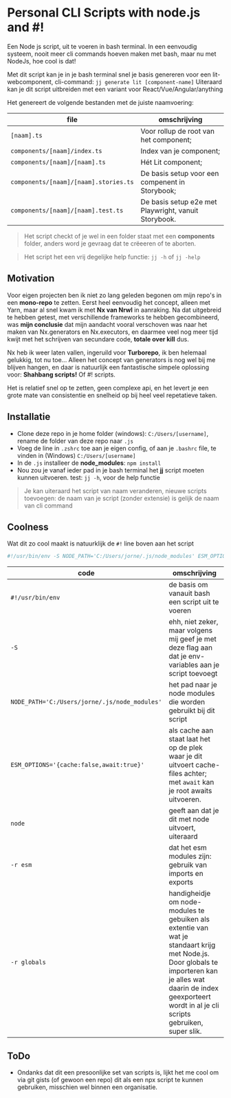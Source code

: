 # Personal CLI Scripts with node.js and #!

Een Node js script, uit te voeren in bash terminal. In een eenvoudig systeem, nooit meer cli commands hoeven maken met bash, maar nu met NodeJs, hoe cool is dat!

Met dit script kan je in je bash terminal snel je basis genereren voor een lit-webcomponent, cli-command: `jj generate lit [component-name]`
Uiteraard kan je dit script uitbreiden met een variant voor React/Vue/Angular/anything

Het genereert de volgende bestanden met de juiste naamvoering:

file | omschrijving
---|---
`[naam].ts` | Voor rollup de root van het component;
`components/[naam]/index.ts` | Index van je component;
`components/[naam]/[naam].ts` | Hét Lit component;
`components/[naam]/[naam].stories.ts` | De basis setup voor een compenent in Storybook;
`components/[naam]/[naam].test.ts` | De basis setup e2e met Playwright, vanuit Storybook.

> Het script checkt of je wel in een folder staat met een **components** folder, anders word je gevraag dat te crëeeren of te aborten.

> Het script het een vrij degelijke help functie: `jj -h` of `jj -help`


## Motivation

Voor eigen projecten ben ik niet zo lang geleden begonen om mijn repo's in een **mono-repo** te zetten. Eerst heel eenvoudig het concept, alleen met Yarn, maar al snel kwam ik met **Nx van Nrwl** in aanraking. Na dat uitgebreid te hebben getest, met verschillende frameworks te hebben gecombineerd, was **mijn conclusie** dat mijn aandacht vooral verschoven was naar het maken van Nx.generators en Nx.executors, en daarmee veel nog meer tijd kwijt met het schrijven van secundare code, **totale over kill** dus.

Nx heb ik weer laten vallen, ingeruild voor **Turborepo**, ik ben helemaal gelukkig, tot nu toe... Alleen het concept van generators is nog wel bij me blijven hangen, en daar is natuurlijk een fantastische simpele oplossing voor: **Shahbang scripts!** Of #! scripts.

Het is relatief snel op te zetten, geen complexe api, en het levert je een grote mate van consistentie en snelheid op bij heel veel repetatieve taken.

## Installatie

* Clone deze repo in je home folder (windows): `C:/Users/[username]`, rename de folder van deze repo naar `.js`
* Voeg de line in `.zshrc` toe aan je eigen config, of aan je `.bashrc` file, te vinden in (Windows) `C:/Users/[username]`
* In de `.js` installeer de **node_modules**: `npm install`
* Nou zou je vanaf ieder pad in je bash terminal het **jj** script moeten kunnen uitvoeren. test: `jj -h`, voor de help functie

> Je kan uiteraard het script van naam veranderen, nieuwe scripts toevoegen: de naam van je script (zonder extensie) is gelijk de naam van cli command

## Coolness

Wat dit zo cool maakt is natuurklijk de `#!` line boven aan het script

```js
#!/usr/bin/env -S NODE_PATH='C:/Users/jorne/.js/node_modules' ESM_OPTIONS='{cache:false,await:true}' node -r esm -r globals
```

code | omschrijving
---|---
`#!/usr/bin/env` | de basis om vanauit bash een script uit te voeren
`-S` | ehh, niet zeker, maar volgens mij geef je met deze flag aan dat je env-variables aan je script toevoegt
`NODE_PATH='C:/Users/jorne/.js/node_modules'` | het pad naar je node modules die worden gebruikt bij dit script
`ESM_OPTIONS='{cache:false,await:true}'` | als cache aan staat laat het op de plek waar je dit uitvoert cache-files achter; met `await` kan je root awaits uitvoeren.
`node` | geeft aan dat je dit met node uitvoert, uiteraard
`-r esm` | dat het esm modules zijn: gebruik van imports en exports
`-r globals` | handigheidje om node-modules te gebuiken als extentie van wat je standaart krijg met Node.js. Door globals te importeren kan je alles wat daarin de index geexporteert wordt in al je cli scripts gebruiken, super slik. 

## ToDo

* Ondanks dat dit een presoonlijke set van scripts is, lijkt het me cool om via git gists (of gewoon een repo) dit als een npx script te kunnen gebruiken, misschien wel binnen een organisatie.